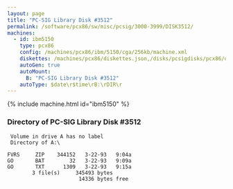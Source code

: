 ```yaml
---
layout: page
title: "PC-SIG Library Disk #3512"
permalink: /software/pcx86/sw/misc/pcsig/3000-3999/DISK3512/
machines:
  - id: ibm5150
    type: pcx86
    config: /machines/pcx86/ibm/5150/cga/256kb/machine.xml
    diskettes: /machines/pcx86/diskettes.json,/disks/pcsigdisks/pcx86/diskettes.json
    autoGen: true
    autoMount:
      B: "PC-SIG Library Disk #3512"
    autoType: $date\r$time\rB:\rDIR\r
---
```


{% include machine.html id="ibm5150" %}

### Directory of PC-SIG Library Disk #3512

     Volume in drive A has no label
     Directory of A:\

    FVRS     ZIP    344152   3-22-93   9:04a
    GO       BAT        32   3-22-93   9:09a
    GO       TXT      1309   3-22-93   9:15a
            3 file(s)     345493 bytes
                           14336 bytes free
